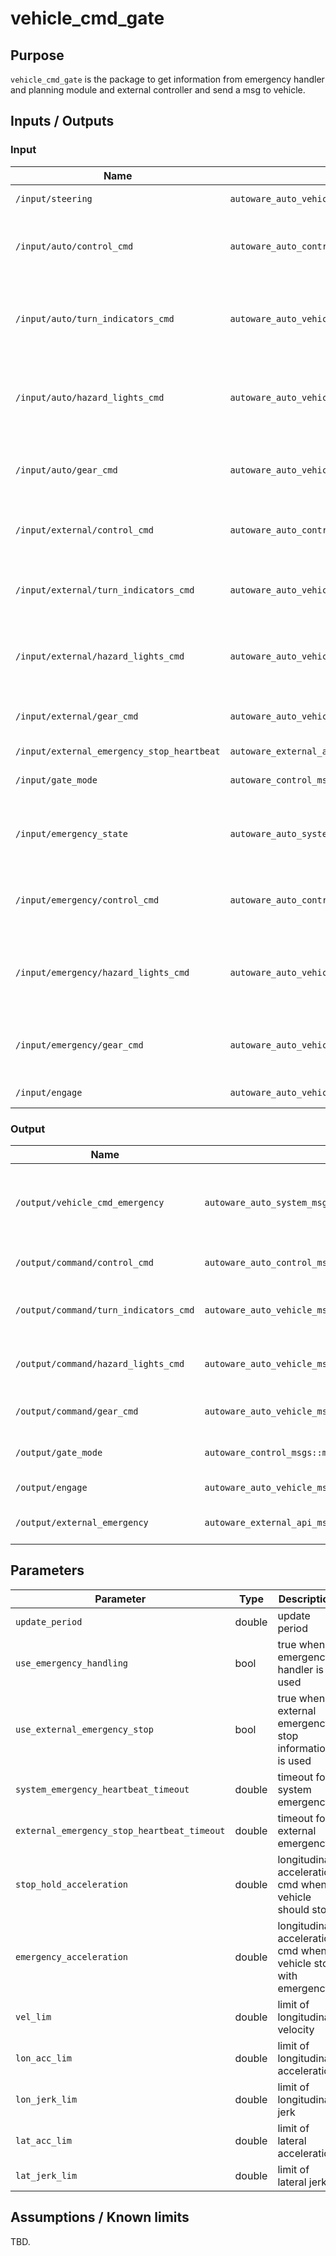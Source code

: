 # vehicle_cmd_gate

## Purpose

`vehicle_cmd_gate` is the package to get information from emergency handler and planning module and external controller and send a msg to vehicle.

## Inputs / Outputs

### Input

| Name                                       | Type                                                       | Description                                           |
| ------------------------------------------ | ---------------------------------------------------------- | ----------------------------------------------------- |
| `/input/steering`                          | `autoware_auto_vehicle_msgs::msg::SteeringReport`          | steering status                                       |
| `/input/auto/control_cmd`                  | `autoware_auto_control_msgs::msg::AckermannControlCommand` | control command from planning module                  |
| `/input/auto/turn_indicators_cmd`          | `autoware_auto_vehicle_msgs::msg::TurnIndicatorsCommand`   | turn indicators command from planning module          |
| `/input/auto/hazard_lights_cmd`            | `autoware_auto_vehicle_msgs::msg::HazardLightsCommand`     | hazard lights command from planning module            |
| `/input/auto/gear_cmd`                     | `autoware_auto_vehicle_msgs::msg::GearCommand`             | gear command from planning module                     |
| `/input/external/control_cmd`              | `autoware_auto_control_msgs::msg::AckermannControlCommand` | control command from external                         |
| `/input/external/turn_indicators_cmd`      | `autoware_auto_vehicle_msgs::msg::TurnIndicatorsCommand`   | turn indicators command from external                 |
| `/input/external/hazard_lights_cmd`        | `autoware_auto_vehicle_msgs::msg::HazardLightsCommand`     | hazard lights command from external                   |
| `/input/external/gear_cmd`                 | `autoware_auto_vehicle_msgs::msg::GearCommand`             | gear command from external                            |
| `/input/external_emergency_stop_heartbeat` | `autoware_external_api_msgs::msg::Heartbeat`               | heartbeat                                             |
| `/input/gate_mode`                         | `autoware_control_msgs::msg::GateMode`                     | gate mode (AUTO or EXTERNAL)                          |
| `/input/emergency_state`                   | `autoware_auto_system_msgs::msg::EmergencyState`           | used to detect the emergency situation of the vehicle |
| `/input/emergency/control_cmd`             | `autoware_auto_control_msgs::msg::AckermannControlCommand` | control command from emergency handler                |
| `/input/emergency/hazard_lights_cmd`       | `autoware_auto_vehicle_msgs::msg::HazardLightsCommand`     | hazard lights command from emergency handler          |
| `/input/emergency/gear_cmd`                | `autoware_auto_vehicle_msgs::msg::GearCommand`             | gear command from emergency handler                   |
| `/input/engage`                            | `autoware_auto_vehicle_msgs::msg::Engage`                  | engage signal                                         |

### Output

| Name                                  | Type                                                       | Description                                             |
| ------------------------------------- | ---------------------------------------------------------- | ------------------------------------------------------- |
| `/output/vehicle_cmd_emergency`       | `autoware_auto_system_msgs::msg::EmergencyState`           | emergency state which was originally in vehicle command |
| `/output/command/control_cmd`         | `autoware_auto_control_msgs::msg::AckermannControlCommand` | gear command to vehicle                                 |
| `/output/command/turn_indicators_cmd` | `autoware_auto_vehicle_msgs::msg::TurnIndicatorsCommand`   | turn indicators command to vehicle                      |
| `/output/command/hazard_lights_cmd`   | `autoware_auto_vehicle_msgs::msg::HazardLightsCommand`     | hazard lights command to vehicle                        |
| `/output/command/gear_cmd`            | `autoware_auto_vehicle_msgs::msg::GearCommand`             | control command to vehicle                              |
| `/output/gate_mode`                   | `autoware_control_msgs::msg::GateMode`                     | gate mode (AUTO or EXTERNAL)                            |
| `/output/engage`                      | `autoware_auto_vehicle_msgs::msg::Engage`                  | engage signal                                           |
| `/output/external_emergency`          | `autoware_external_api_msgs::msg::Emergency`               | external emergency signal                               |

## Parameters

| Parameter                                   | Type   | Description                                                    |
| ------------------------------------------- | ------ | -------------------------------------------------------------- |
| `update_period`                             | double | update period                                                  |
| `use_emergency_handling`                    | bool   | true when emergency handler is used                            |
| `use_external_emergency_stop`               | bool   | true when external emergency stop information is used          |
| `system_emergency_heartbeat_timeout`        | double | timeout for system emergency                                   |
| `external_emergency_stop_heartbeat_timeout` | double | timeout for external emergency                                 |
| `stop_hold_acceleration`                    | double | longitudinal acceleration cmd when vehicle should stop         |
| `emergency_acceleration`                    | double | longitudinal acceleration cmd when vehicle stop with emergency |
| `vel_lim`                                   | double | limit of longitudinal velocity                                 |
| `lon_acc_lim`                               | double | limit of longitudinal acceleration                             |
| `lon_jerk_lim`                              | double | limit of longitudinal jerk                                     |
| `lat_acc_lim`                               | double | limit of lateral acceleration                                  |
| `lat_jerk_lim`                              | double | limit of lateral jerk                                          |

## Assumptions / Known limits

TBD.
